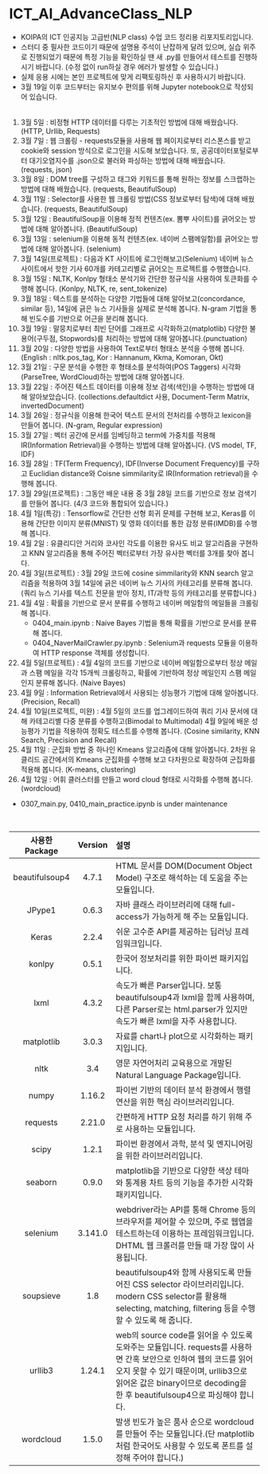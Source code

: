 # ICT_AI_AdvanceClass_NLP
* KOIPA의 ICT 인공지능 고급반(NLP class) 수업 코드 정리용 리포지토리입니다.<br>
* 스터디 중 필사한 코드이기 때문에 설명용 주석이 난잡하게 달려 있으며, 실습 위주로 진행되었기 때문에 특정 기능을 확인하실 땐 새 .py를 만들어서 테스트를 진행하시기 바랍니다. (수정 없이 run하실 경우 에러가 발생할 수 있습니다.) <br>
* 실제 응용 시에는 본인 프로젝트에 맞게 리팩토링하신 후 사용하시기 바랍니다.<br>
* 3월 19일 이후 코드부터는 유지보수 편의를 위해 Jupyter notebook으로 작성되어 있습니다.<br><br>

1. 3월 5일 : 비정형 HTTP 데이터를 다루는 기초적인 방법에 대해 배웠습니다. (HTTP, Urllib, Requests)
2. 3월 7일 : 웹 크롤링 - requests모듈을 사용해 웹 페이지로부터 리스폰스를 받고 cookie와 session 방식으로 로그인을 시도해 보았습니다. 또, 공공데이터포털로부터 대기오염지수를 .json으로 불러와 파싱하는 방법에 대해 배웠습니다. (requests, json)
3. 3월 8일 : DOM tree를 구성하고 태그와 키워드를 통해 원하는 정보를 스크랩하는 방법에 대해 배웠습니다. (requests, BeautifulSoup)
4. 3월 11일 : Selector를 사용한 웹 크롤링 방법(CSS 정보로부터 탐색)에 대해 배웠습니다. (requests, BeautifulSoup)
5. 3월 12일 : BeautifulSoup을 이용해 정적 컨텐츠(ex. 뽐뿌 사이트)를 긁어오는 방법에 대해 알아봅니다. (BeautifulSoup)
6. 3월 13일 : selenium을 이용해 동적 컨텐츠(ex. 네이버 스팸메일함)를 긁어오는 방법에 대해 알아봅니다. (selenium)
7. 3월 14일(프로젝트) : 다음과 KT 사이트에 로그인해보고(Selenium) 네이버 뉴스 사이트에서 핫한 기사 60개를 카테고리별로 긁어오는 프로젝트를 수행했습니다. 
8. 3월 15일 : NLTK, Konlpy 형태소 분석기와 간단한 정규식을 사용하여 토큰화를 수행해 봅니다. (Konlpy, NLTK, re, sent_tokenize)
9. 3월 18일 : 텍스트를 분석하는 다양한 기법들에 대해 알아보고(concordance, similar 등), 14일에 긁은 뉴스 기사들을 실제로 분석해 봅니다. N-gram 기법을 통해 빈도수를 기반으로 어근을 분리해 봅니다. 
10. 3월 19일 : 말뭉치로부터 최빈 단어를 그래프로 시각화하고(matplotlib) 다양한 불용어(구두점, Stopwords)를 처리하는 방법에 대해 알아봅니다.(punctuation)
11. 3월 20일 : 다양한 방법을 사용하여 Text로부터 형태소 분석을 수행해 봅니다. (English : nltk.pos_tag, Kor : Hannanum, Kkma, Komoran, Okt)
12. 3월 21일 : 구문 분석을 수행한 후 형태소를 분석하여(POS Taggers) 시각화(ParseTree, WordCloud)하는 방법에 대해 알아봅니다. 
13. 3월 22일 : 주어진 텍스트 데이터를 이용해 정보 검색(색인)을 수행하는 방법에 대해 알아보았습니다. (collections.defaultdict 사용, Document-Term Matrix, invertedDocument)
14. 3월 26일 : 정규식을 이용해 한국어 텍스트 문서의 전처리를 수행하고 lexicon을 만들어 봅니다. (N-gram, Regular expression)
15. 3월 27일 : 벡터 공간에 문서를 임베딩하고 term에 가중치를 적용해 IR(Information Retrieval)을 수행하는 방법에 대해 알아봅니다. (VS model, TF, IDF)
16. 3월 28일 : TF(Term Frequency), IDF(Inverse Document Frequency)를 구하고 Euclidian distance와 Coisne simmilarity로 IR(Information retrieval)을 수행해 봅니다.
17. 3월 29일(프로젝트) : 그동안 배운 내용 중 3월 28일 코드를 기반으로 정보 검색기를 만들어 봅니다. (4/3 코드와 통합되어 있습니다.)
18. 4월 1일(특강) : Tensorflow로 간단한 선형 회귀 문제를 구현해 보고, Keras를 이용해 간단한 이미지 분류(MNIST) 및 영화 데이터를 통한 감정 분류(IMDB)를 수행해 봅니다. 
19. 4월 2일 : 유클리디안 거리와 코사인 각도를 이용한 유사도 비교 알고리즘을 구현하고 KNN 알고리즘을 통해 주어진 벡터로부터 가장 유사한 벡터를 3개를 찾아 봅니다.
20. 4월 3일(프로젝트) : 3월 29일 코드에 cosine simmilarity와 KNN search 알고리즘을 적용하여 3월 14일에 긁은 네이버 뉴스 기사의 카테고리를 분류해 봅니다. (쿼리 뉴스 기사를 텍스트 전문을 받아 정치, IT/과학 등의 카테고리를 분류합니다.)  
21. 4월 4일 : 확률을 기반으로 문서 분류를 수행하고 네이버 메일함의 메일들을 크롤링해 봅니다. 
    * 0404_main.ipynb : Naive Bayes 기법을 통해 확률을 기반으로 문서를 분류해 봅니다.
    * 0404_NaverMailCrawler.py.ipynb : Selenium과 requests 모듈을 이용하여 HTTP response 객체를 생성합니다.
22. 4월 5일(프로젝트) : 4월 4일의 코드를 기반으로 네이버 메일함으로부터 정상 메일과 스팸 메일을 각각 15개씩 크롤링하고, 확률에 기반하여 정상 메일인지 스팸 메일인지 분류해 봅니다. (Naive Bayes)
23. 4월 9일 : Information Retrieval에서 사용되는 성능평가 기법에 대해 알아봅니다. (Precision, Recall)
24. 4월 10일(프로젝트, 미완) : 4월 5일의 코드를 업그레이드하여 쿼리 기사 문서에 대해 카테고리별 다중 분류를 수행하고(Bimodal to Multimodal) 4월 9일에 배운 성능평가 기법을 적용하여 정확도 테스트를 수행해 봅니다. (Cosine similarity, KNN Search, Precision and Recall)
25. 4월 11일 : 군집화 방법 중 하나인 Kmeans 알고리즘에 대해 알아봅니다. 2차원 유클리드 공간에서의 Kmeans 군집화를 수행해 보고 다차원으로 확장하여 군집화를 적용해 봅니다. (K-means, clustering)
26. 4월 12일 : 어휘 클러스터를 만들고 word cloud 형태로 시각화를 수행해 봅니다. (wordcloud)
 

* 0307_main.py, 0410_main_practice.ipynb is under maintenance
<br>

| 사용한 Package | Version | 설명 |
|:-------:|:-------:|:-------|
|   beautifulsoup4    |   4.7.1    |HTML 문서를 DOM(Document Object Model) 구조로 해석하는 데 도움을 주는 모듈입니다. |
|   JPype1    |   0.6.3    |자바 클래스 라이브러리에 대해 full-access가 가능하게 해 주는 모듈입니다.|
|   Keras    |   2.2.4   |쉬운 고수준 API를 제공하는 딥러닝 프레임워크입니다. |
|   konlpy      |   0.5.1   |한국어 정보처리를 위한 파이썬 패키지입니다. |
|   lxml    |   4.3.2    |속도가 빠른 Parser입니다. 보통 beautifulsoup4과 lxml을 함께 사용하며, 다른 Parser로는 html.parser가 있지만 속도가 빠른 lxml을 자주 사용합니다.|
|   matplotlib    |   3.0.3    |자료를 chart나 plot으로 시각화하는 패키지입니다.|
|   nltk      |   3.4    |영문 자연어처리 교육용으로 개발된 Natural Language Package입니다.|
|   numpy      |   1.16.2    |파이썬 기반의 데이터 분석 환경에서 행렬 연산을 위한 핵심 라이브러리입니다.|
|   requests    |  2.21.0    |간편하게 HTTP 요청 처리를 하기 위해 주로 사용하는 모듈입니다.|
|   scipy     |   1.2.1   |파이썬 환경에서 과학, 분석 및 엔지니어링을 위한 라이브러리입니다.|
|   seaborn     |   0.9.0   |matplotlib을 기반으로 다양한 색상 테마와 통계용 차트 등의 기능을 추가한 시각화 패키지입니다.|
|   selenium     |   3.141.0   |webdriver라는 API를 통해 Chrome 등의 브라우저를 제어할 수 있으며, 주로 웹앱을 테스트하는데 이용하는 프레임워크입니다. DHTML 웹 크롤러를 만들 때 가장 많이 사용됩니다.|
|   soupsieve     |   1.8   |beautifulsoup4와 함께 사용되도록 만들어진 CSS selector 라이브러리입니다. modern CSS selector를 활용해 selecting, matching, filtering 등을 수행할 수 있도록 해 줍니다.|
|   urllib3      |   1.24.1   |web의 source code를 읽어올 수 있도록 도와주는 모듈입니다. requests를 사용하면 간혹 보안으로 인하여 웹의 코드를 읽어오지 못할 수 있기 때문이며, urllib3으로 읽어온 값은 binary이므로 decoding을 한 후 beautifulsoup4으로 파싱해야 합니다.|
|   wordcloud    |   1.5.0   |발생 빈도가 높은 품사 순으로 wordcloud를 만들어 주는 모듈입니다.(단 matplotlib처럼 한국어도 사용할 수 있도록 폰트를 설정해 주어야 합니다.) |
